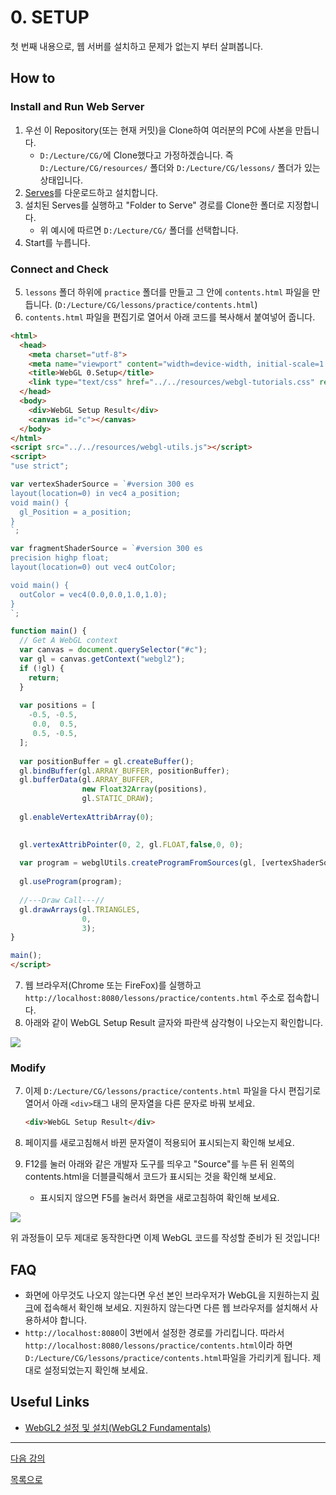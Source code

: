 # 0. SETUP

첫 번째 내용으로, 웹 서버를 설치하고 문제가 없는지 부터 살펴봅니다.

## How to

### Install and Run Web Server
1. 우선 이 Repository(또는 현재 커밋)을 Clone하여 여러분의 PC에 사본을 만듭니다.
    * `D:/Lecture/CG/`에 Clone했다고 가정하겠습니다. 즉 `D:/Lecture/CG/resources/` 폴더와 `D:/Lecture/CG/lessons/` 폴더가 있는 상태입니다.
2. [Serves](https://greggman.github.io/servez/)를 다운로드하고 설치합니다.
3. 설치된 Serves를 실행하고 "Folder to Serve" 경로를 Clone한 폴더로 지정합니다.
    * 위 예시에 따르면 `D:/Lecture/CG/` 폴더를 선택합니다.
4. Start를 누릅니다.

### Connect and Check
5. `lessons` 폴더 하위에 `practice` 폴더를 만들고 그 안에 `contents.html` 파일을 만듭니다. (`D:/Lecture/CG/lessons/practice/contents.html`)
6. `contents.html` 파일을 편집기로 열어서 아래 코드를 복사해서 붙여넣어 줍니다.

```html
<html>
  <head>
    <meta charset="utf-8">
    <meta name="viewport" content="width=device-width, initial-scale=1.0, user-scalable=yes">
    <title>WebGL 0.Setup</title>
    <link type="text/css" href="../../resources/webgl-tutorials.css" rel="stylesheet" />
  </head>
  <body>
    <div>WebGL Setup Result</div>
    <canvas id="c"></canvas>
  </body>
</html>
<script src="../../resources/webgl-utils.js"></script>
<script>
"use strict";

var vertexShaderSource = `#version 300 es
layout(location=0) in vec4 a_position; 
void main() {
  gl_Position = a_position;
}
`;

var fragmentShaderSource = `#version 300 es
precision highp float;
layout(location=0) out vec4 outColor;

void main() {
  outColor = vec4(0.0,0.0,1.0,1.0); 
}
`;

function main() {
  // Get A WebGL context
  var canvas = document.querySelector("#c");
  var gl = canvas.getContext("webgl2");
  if (!gl) {
    return;
  }
  
  var positions = [
    -0.5, -0.5,
     0.0,  0.5,
     0.5, -0.5,
  ];
  
  var positionBuffer = gl.createBuffer(); 
  gl.bindBuffer(gl.ARRAY_BUFFER, positionBuffer); 
  gl.bufferData(gl.ARRAY_BUFFER, 
				new Float32Array(positions), 
				gl.STATIC_DRAW); 
  
  gl.enableVertexAttribArray(0); 

  
  gl.vertexAttribPointer(0, 2, gl.FLOAT,false,0, 0); 
						
  var program = webglUtils.createProgramFromSources(gl,	[vertexShaderSource, fragmentShaderSource]);
  
  gl.useProgram(program); 
    
  //---Draw Call---//
  gl.drawArrays(gl.TRIANGLES, 
				0,
				3);
}

main();
</script>
```

7. 웹 브라우저(Chrome 또는 FireFox)를 실행하고 `http://localhost:8080/lessons/practice/contents.html` 주소로 접속합니다.
8. 아래와 같이 WebGL Setup Result 글자와 파란색 삼각형이 나오는지 확인합니다.

![](../imgs/0_setup_result.JPG)

### Modify
7. 이제 `D:/Lecture/CG/lessons/practice/contents.html` 파일을 다시 편집기로 열어서 아래 `<div>`태그 내의 문자열을 다른 문자로 바꿔 보세요.

    ```html
    <div>WebGL Setup Result</div>
    ```

8. 페이지를 새로고침해서 바뀐 문자열이 적용되어 표시되는지 확인해 보세요.

9. F12를 눌러 아래와 같은 개발자 도구를 띄우고 "Source"를 누른 뒤 왼쪽의 contents.html을 더블클릭해서 코드가 표시되는 것을 확인해 보세요.
    * 표시되지 않으면 F5를 눌러서 화면을 새로고침하여 확인해 보세요.

![](../imgs/0_setup_devtool.JPG)

위 과정들이 모두 제대로 동작한다면 이제 WebGL 코드를 작성할 준비가 된 것입니다!

## FAQ

- 화면에 아무것도 나오지 않는다면 우선 본인 브라우저가 WebGL을 지원하는지 [링크](https://get.webgl.org/webgl2/)에 접속해서 확인해 보세요. 지원하지 않는다면 다른 웹 브라우저를 설치해서 사용하셔야 합니다.
- `http://localhost:8080`이 3번에서 설정한 경로를 가리킵니다. 따라서 `http://localhost:8080/lessons/practice/contents.html`이라 하면 `D:/Lecture/CG/lessons/practice/contents.html`파일을 가리키게 됩니다. 제대로 설정되었는지 확인해 보세요.

## Useful Links

- [WebGL2 설정 및 설치(WebGL2 Fundamentals)](https://webgl2fundamentals.org/webgl/lessons/ko/webgl-setup-and-installation.html)

---

[다음 강의](../01_vertex_buffer/)

[목록으로](../)



